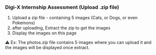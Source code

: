 
<h3>Digi-X Internship Assessment (Upload .zip file)</h3>

1. Upload a zip file - containing 5 images (Cats, or Dogs, or even Pokemons)
2. after uploading, Extract the zip to get the images
3. Display the images on this page


⚠️ Ex: The photos.zip file contains 5 images where you can upload it and the images will be displayed once extract.

